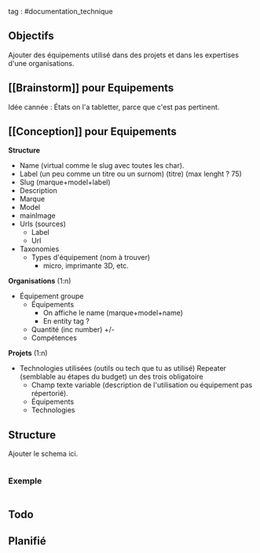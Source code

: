 tag : #documentation_technique 

## Objectifs
Ajouter des équipements utilisé dans des projets et dans les expertises d'une organisations.

## [[Brainstorm]] pour Equipements
Idée cannée : États on l'a tabletter, parce que c'est pas pertinent.

## [[Conception]] pour Equipements

**Structure**
- Name (virtual comme le slug avec toutes les char).
- Label (un peu comme un titre ou un surnom) (titre) (max lenght ? 75)
- Slug (marque+model+label)
- Description
- Marque
- Model
- mainImage
- Urls (sources)
	- Label
	- Url
- Taxonomies 
	- Types d'équipement (nom à trouver)
		- micro, imprimante 3D, etc.

**Organisations** (1:n)
- Équipement groupe
	- Équipements
		- On affiche le name (marque+model+name)
		- En entity tag ?
	- Quantité (inc number) +/-
	- Compétences

**Projets** (1:n)
 - Technologies utilisées (outils ou tech que tu as utilisé) 
   Repeater (semblable au étapes du budget) un des trois obligatoire
	 - Champ texte variable (description de l'utilisation ou équipement pas répertorié).
	 - Équipements
	 - Technologies

## Structure
Ajouter le schema ici.
```javascript

```

### Exemple

```javascript

```


## Todo


## Planifié
